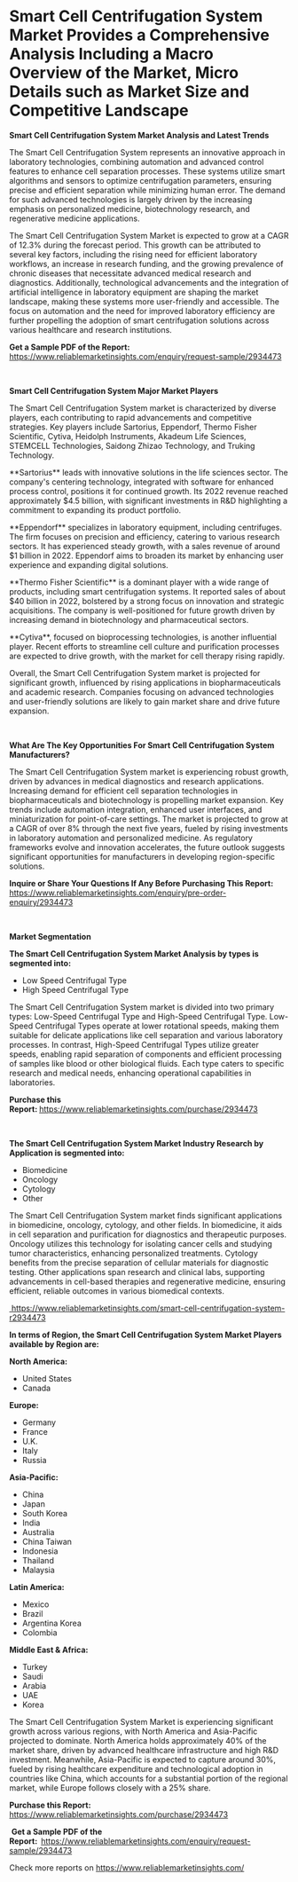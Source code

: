<p><h1>Smart Cell Centrifugation System Market Provides a Comprehensive Analysis Including a Macro Overview of the Market, Micro Details such as Market Size and Competitive Landscape</h1></p><p><strong>Smart Cell Centrifugation System Market Analysis and Latest Trends</strong></p>
<p><p>The Smart Cell Centrifugation System represents an innovative approach in laboratory technologies, combining automation and advanced control features to enhance cell separation processes. These systems utilize smart algorithms and sensors to optimize centrifugation parameters, ensuring precise and efficient separation while minimizing human error. The demand for such advanced technologies is largely driven by the increasing emphasis on personalized medicine, biotechnology research, and regenerative medicine applications.</p><p>The Smart Cell Centrifugation System Market is expected to grow at a CAGR of 12.3% during the forecast period. This growth can be attributed to several key factors, including the rising need for efficient laboratory workflows, an increase in research funding, and the growing prevalence of chronic diseases that necessitate advanced medical research and diagnostics. Additionally, technological advancements and the integration of artificial intelligence in laboratory equipment are shaping the market landscape, making these systems more user-friendly and accessible. The focus on automation and the need for improved laboratory efficiency are further propelling the adoption of smart centrifugation solutions across various healthcare and research institutions.</p></p>
<p><strong>Get a Sample PDF of the Report:&nbsp;</strong> <a href="https://www.reliablemarketinsights.com/enquiry/request-sample/2934473?utm_campaign=3191&utm_medium=2&utm_source=Github&utm_content=ia&utm_term=13032025&utm_id=smart-cell-centrifugation-system">https://www.reliablemarketinsights.com/enquiry/request-sample/2934473</a></p>
<p>&nbsp;</p>
<p><strong>Smart Cell Centrifugation System Major Market Players</strong></p>
<p><p>The Smart Cell Centrifugation System market is characterized by diverse players, each contributing to rapid advancements and competitive strategies. Key players include Sartorius, Eppendorf, Thermo Fisher Scientific, Cytiva, Heidolph Instruments, Akadeum Life Sciences, STEMCELL Technologies, Saidong Zhizao Technology, and Truking Technology.</p><p>**Sartorius** leads with innovative solutions in the life sciences sector. The company's centering technology, integrated with software for enhanced process control, positions it for continued growth. Its 2022 revenue reached approximately $4.5 billion, with significant investments in R&D highlighting a commitment to expanding its product portfolio.</p><p>**Eppendorf** specializes in laboratory equipment, including centrifuges. The firm focuses on precision and efficiency, catering to various research sectors. It has experienced steady growth, with a sales revenue of around $1 billion in 2022. Eppendorf aims to broaden its market by enhancing user experience and expanding digital solutions.</p><p>**Thermo Fisher Scientific** is a dominant player with a wide range of products, including smart centrifugation systems. It reported sales of about $40 billion in 2022, bolstered by a strong focus on innovation and strategic acquisitions. The company is well-positioned for future growth driven by increasing demand in biotechnology and pharmaceutical sectors.</p><p>**Cytiva**, focused on bioprocessing technologies, is another influential player. Recent efforts to streamline cell culture and purification processes are expected to drive growth, with the market for cell therapy rising rapidly.</p><p>Overall, the Smart Cell Centrifugation System market is projected for significant growth, influenced by rising applications in biopharmaceuticals and academic research. Companies focusing on advanced technologies and user-friendly solutions are likely to gain market share and drive future expansion.</p></p>
<p>&nbsp;</p>
<p><strong>What Are The Key Opportunities For Smart Cell Centrifugation System Manufacturers?</strong></p>
<p><p>The Smart Cell Centrifugation System market is experiencing robust growth, driven by advances in medical diagnostics and research applications. Increasing demand for efficient cell separation technologies in biopharmaceuticals and biotechnology is propelling market expansion. Key trends include automation integration, enhanced user interfaces, and miniaturization for point-of-care settings. The market is projected to grow at a CAGR of over 8% through the next five years, fueled by rising investments in laboratory automation and personalized medicine. As regulatory frameworks evolve and innovation accelerates, the future outlook suggests significant opportunities for manufacturers in developing region-specific solutions.</p></p>
<p><strong>Inquire or Share Your Questions If Any Before Purchasing This Report:</strong> <a href="https://www.reliablemarketinsights.com/enquiry/pre-order-enquiry/2934473?utm_campaign=3191&utm_medium=2&utm_source=Github&utm_content=ia&utm_term=13032025&utm_id=smart-cell-centrifugation-system">https://www.reliablemarketinsights.com/enquiry/pre-order-enquiry/2934473</a></p>
<p>&nbsp;</p>
<p><strong>Market Segmentation</strong></p>
<p><strong>The Smart Cell Centrifugation System Market Analysis by types is segmented into:</strong></p>
<p><ul><li>Low Speed Centrifugal Type</li><li>High Speed Centrifugal Type</li></ul></p>
<p><p>The Smart Cell Centrifugation System market is divided into two primary types: Low-Speed Centrifugal Type and High-Speed Centrifugal Type. Low-Speed Centrifugal Types operate at lower rotational speeds, making them suitable for delicate applications like cell separation and various laboratory processes. In contrast, High-Speed Centrifugal Types utilize greater speeds, enabling rapid separation of components and efficient processing of samples like blood or other biological fluids. Each type caters to specific research and medical needs, enhancing operational capabilities in laboratories.</p></p>
<p><strong>Purchase this Report:&nbsp;</strong><a href="https://www.reliablemarketinsights.com/purchase/2934473?utm_campaign=3191&utm_medium=2&utm_source=Github&utm_content=ia&utm_term=13032025&utm_id=smart-cell-centrifugation-system">https://www.reliablemarketinsights.com/purchase/2934473</a></p>
<p>&nbsp;</p>
<p><strong>The Smart Cell Centrifugation System Market Industry Research by Application is segmented into:</strong></p>
<p><ul><li>Biomedicine</li><li>Oncology</li><li>Cytology</li><li>Other</li></ul></p>
<p><p>The Smart Cell Centrifugation System market finds significant applications in biomedicine, oncology, cytology, and other fields. In biomedicine, it aids in cell separation and purification for diagnostics and therapeutic purposes. Oncology utilizes this technology for isolating cancer cells and studying tumor characteristics, enhancing personalized treatments. Cytology benefits from the precise separation of cellular materials for diagnostic testing. Other applications span research and clinical labs, supporting advancements in cell-based therapies and regenerative medicine, ensuring efficient, reliable outcomes in various biomedical contexts.</p></p>
<p><a href="https://www.reliablemarketinsights.com/smart-cell-centrifugation-system-r2934473?utm_campaign=3191&utm_medium=2&utm_source=Github&utm_content=ia&utm_term=13032025&utm_id=smart-cell-centrifugation-system">&nbsp;https://www.reliablemarketinsights.com/smart-cell-centrifugation-system-r2934473</a></p>
<p><strong>In terms of Region, the Smart Cell Centrifugation System Market Players available by Region are:</strong></p>
<p>
    <p> <strong> North America: </strong>
        <ul>
            <li>United States</li>
            <li>Canada</li>
        </ul>
        </p> 
    <p> <strong> Europe: </strong>
        <ul>
            <li>Germany</li>
            <li>France</li>
            <li>U.K.</li>
            <li>Italy</li>
            <li>Russia</li>
        </ul>
        </p> 
    <p> <strong> Asia-Pacific: </strong>
        <ul>
            <li>China</li>
            <li>Japan</li>
            <li>South Korea</li>
            <li>India</li>
            <li>Australia</li>
            <li>China Taiwan</li>
            <li>Indonesia</li>
            <li>Thailand</li>
            <li>Malaysia</li>
        </ul>
        </p> 
    <p> <strong> Latin America: </strong>
        <ul>
            <li>Mexico</li>
            <li>Brazil</li>
            <li>Argentina Korea</li>
            <li>Colombia</li>
        </ul>
        </p> 
    <p> <strong> Middle East & Africa: </strong>
        <ul>
            <li>Turkey</li>
            <li>Saudi</li>
            <li>Arabia</li>
            <li>UAE</li>
            <li>Korea</li>
        </ul>
    </p>
    </p>
<p><p>The Smart Cell Centrifugation System Market is experiencing significant growth across various regions, with North America and Asia-Pacific projected to dominate. North America holds approximately 40% of the market share, driven by advanced healthcare infrastructure and high R&D investment. Meanwhile, Asia-Pacific is expected to capture around 30%, fueled by rising healthcare expenditure and technological adoption in countries like China, which accounts for a substantial portion of the regional market, while Europe follows closely with a 25% share.</p></p>
<p><strong>Purchase this Report: </strong><a href="https://www.reliablemarketinsights.com/purchase/2934473?utm_campaign=3191&utm_medium=2&utm_source=Github&utm_content=ia&utm_term=13032025&utm_id=smart-cell-centrifugation-system">https://www.reliablemarketinsights.com/purchase/2934473</a></p>
<p>&nbsp;<strong>Get a Sample PDF of the Report:&nbsp;&nbsp;</strong><a href="https://www.reliablemarketinsights.com/enquiry/request-sample/2934473?utm_campaign=3191&utm_medium=2&utm_source=Github&utm_content=ia&utm_term=13032025&utm_id=smart-cell-centrifugation-system">https://www.reliablemarketinsights.com/enquiry/request-sample/2934473</a></p>
<p><strong></strong></p>
<p>Check more reports on <a href="https://www.reliablemarketinsights.com/?utm_campaign=3191&utm_medium=2&utm_source=Github&utm_content=ia&utm_term=13032025&utm_id=smart-cell-centrifugation-system">https://www.reliablemarketinsights.com/</a></p>